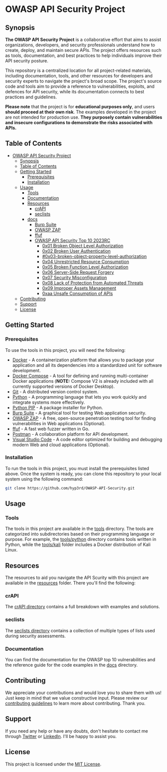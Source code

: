 # OWASP API Security Project

## Synopsis

**The OWASP API Security Project** is a collaborative effort that aims to assist organizations, developers, and security professionals understand how to create, deploy, and maintain secure APIs. The project offers resources such as tools, documentation, and best practices to help individuals improve their API security posture.

This repository is a centralized location for all project-related materials, including documentation, tools, and other resources for developers and security experts to navigate the project's broad scope. The project's source code and tools aim to provide a reference to vulnerabilities, exploits, and defences for API security, while its documentation connects to best practices and guidelines.

**Please note** that the project is for **educational purposes only**, and users **should proceed at their own risk**.
The examples developed in the project are not intended for production use. **They purposely contain vulnerabilities and insecure configurations to demonstrate the risks associated with APIs.**

## Table of Contents

- [OWASP API Security Project](#owasp-api-security-project)
  - [Synopsis](#synopsis)
  - [Table of Contents](#table-of-contents)
  - [Getting Started](#getting-started)
    - [Prerequisites](#prerequisites)
    - [Installation](#installation)
  - [Usage](#usage)
    - [Tools](#tools)
    - [Documentation](#documentation)
    - [Resources](#resources)
      - [crAPI](#crapi)
      - [seclists](#seclists)
    - [docs](./docs/README.md)
      - [Burp Suite](./docs/burp.md)
      - [OWASP ZAP](./docs/zap.md)
      - [ffuf](./docs/ffuf.md)
      - [OWASP API Security Top 10 2023RC](./docs/README.md#owasp-api-security)
        - [0x01 Broken Object Level Authorization](./docs/README.md#0x01-broken-object-level-authorization)
        - [0x02 Broken User Authentication](./docs/README.md#0x02-broken-authentication)
        - [#0x03-broken-object-property-level-authorization](./docs/README.md#0x03-broken-object-property-level-authorization)
        - [0x04 Unrestricted Resource Consumption](./docs/README.md#0x04-unrestricted-resource-consumption)
        - [0x05 Broken Function Level Authorization](./docs/README.md#0x05-broken-function-level-authorization)
        - [0x06 Server-Side Request Forgery](./docs/README.md#0x06-server-side-request-forgery)
        - [0x07 Security Misconfiguration](./docs/README.md#0x07-security-misconfiguration)
        - [0x08 Lack of Protection from Automated Threats](./docs/README.md#0x08-lack-of-protection-from-automated-threats)
        - [0x09 Improper Assets Management](./docs/README.md#0x09-improper-assets-management)
        - [0xaa Unsafe Consumption of APIs](./docs/README.md#0xaa-unsafe-consumption-of-apis)
  - [Contributing](#contributing)
  - [Support](#support)
  - [License](#license)

## Getting Started

### Prerequisites

To use the tools in this project, you will need the following:

- [Docker](https://www.docker.com/) - A containerization platform that allows you to package your application and all its dependencies into a standardized unit for software development.
- [Docker Compose](https://docs.docker.com/compose/) - A tool for defining and running multi-container Docker applications (**NOTE:** Compose V2 is already included with all currently supported versions of Docker Desktop).
- [Git](https://git-scm.com/) - A distributed version control system.
- [Python](https://www.python.org/) - A programming language that lets you work quickly and integrate systems more effectively.
- [Python PIP](https://pypi.org/project/pip/) - A package installer for Python.
- [Burp Suite](https://portswigger.net/burp) - A graphical tool for testing Web application security.
- [OWASP ZAP](https://www.zaproxy.org/) - A free, open-source penetration testing tool for finding vulnerabilities in Web applications (Optional).
- [ffuf](https://github.com/ffuf/ffuf) - A fast web fuzzer written in Go.
- [Postman](https://www.postman.com/) - A collaboration platform for API development.
- [Visual Studio Code](https://code.visualstudio.com/) - A code editor optimized for building and debugging modern Web and cloud applications (Optional).

### Installation

To run the tools in this project, you must install the prerequisites listed above.
Once the system is ready, you can clone this repository to your local system using the following command:

```bash
git clone https://github.com/hyp3rd/OWASP-API-Security.git
```

## Usage

### Tools

The tools in this project are available in the [tools](./tools) directory.
The tools are categorized into subdirectories based on their programming language or purpose.
For example, the [tools/python](./tools/Python) directory contains tools written in Python, while the [tools/kali](./tools/kali) folder includes a Docker distribution of Kali Linux.

## Resources

The resources to aid you navigate the API Scurity with this project are available in the [resources](./resources) folder.
There you'll find the following:

### crAPI

The [crAPI directory](./resources/crAPI/README.md) contains a full breakdown with examples and solutions.

### seclists

The [seclists directory](./resources/README.md) contains a collection of multiple types of lists used during security assessments.

### Documentation

You can find the documentation for the OWASP top 10 vulnerabilities and the reference guide for the code examples in the [docs](./docs) directory.

## Contributing

We appreciate your contributions and would love you to share them with us! Just keep in mind that we value constructive input. Please review our [contributing guidelines](./CONTRIBUTING.md) to learn more about contributing. Thank you.

## Support

If you need any help or have any doubts, don't hesitate to contact me through [Twitter](https://twitter.com/_googoomuck_/) or [LinkedIn](https://www.linkedin.com/in/francesco-cosentino/). I'll be happy to assist you.

## License

This project is licensed under the [MIT License](./LICENSE).

